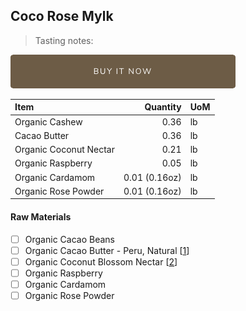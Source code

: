 ## Coco Rose Mylk
> Tasting notes:

[![Buy Now](/assets/images/buy-now.png "Buy Now")](https://shop.osocra.com/collections/bars/products/22011217)

| Item | Quantity | UoM  |
| :---     | ---:    | :--- |
| Organic Cashew     | 0.36      | lb      |
| Cacao Butter   | 0.36    | lb    |
| Organic Coconut Nectar     | 0.21      | lb      |
| Organic Raspberry     | 0.05      | lb      |
| Organic Cardamom     | 0.01 (0.16oz)      | lb      |
| Organic Rose Powder  | 0.01 (0.16oz)      | lb      |

#### Raw Materials
- [ ] Organic Cacao Beans 
- [ ] Organic Cacao Butter - Peru, Natural [[1](/vendors)]
- [ ] Organic Coconut Blossom Nectar [[2](/vendors)]
- [ ] Organic Raspberry
- [ ] Organic Cardamom 
- [ ] Organic Rose Powder

